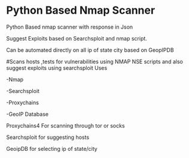 # Python Based Nmap Scanner
Python Based nmap scanner with response in Json

Suggest Exploits based on Searchsploit and nmap script.

Can be automated directly on all ip of state city based on GeopIPDB



#Scans hosts ,tests for vulnerabilities using NMAP NSE scripts and also suggest exploits using searchsploit
Uses

-Nmap

-Searchsploit

-Proxychains

-GeoIP Database 


Proxychains4 For scanning through tor or socks 

Searchsploit for suggesting hosts

GeoipDB for selecting ip of state/city
